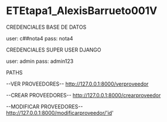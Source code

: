 # ETEtapa1_AlexisBarrueto001V
 
 
CREDENCIALES BASE DE DATOS
 
 user: c##nota4
 pass: nota4
 
 
 
CREDENCIALES SUPER USER DJANGO

user: admin
pass: admin123



PATHS

--VER PROVEEDORES--
http://127.0.0.1:8000/verproveedor

--CREAR PROVEEDORES--
http://127.0.0.1:8000/crearproveedor

--MODIFICAR PROVEEDORES--
http://127.0.0.1:8000/modificarproveedor/'id'
